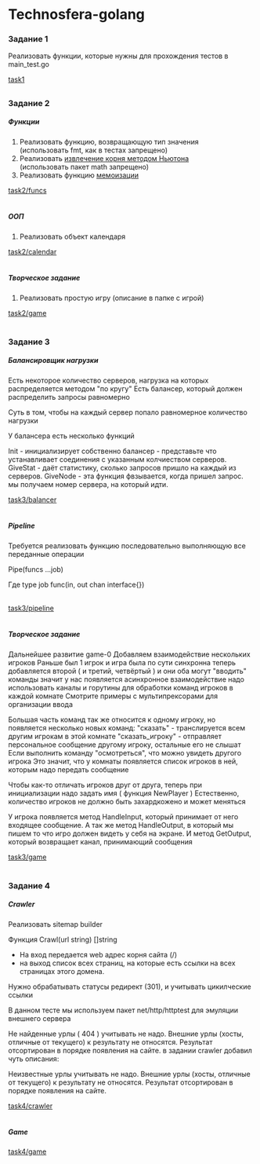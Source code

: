 # Technosfera-golang
### Задание 1
Реализовать функции, которые нужны для прохождения тестов в main_test.go

[task1](/task1/)
##
### Задание 2
##### Функции

1. Реализовать функцию, возвращающую тип значения<br/>
   (использовать fmt, как в тестах запрещено)
2. Реализовать [извлечение корня методом Ньютона](https://ru.wikipedia.org/wiki/Алгоритм_нахождения_корня_n-ной_степени)<br/>
   (использовать пакет math запрещено)
3. Реализовать функцию [мемоизации](https://ru.wikipedia.org/wiki/Мемоизация)

[task2/funcs](/task2/funcs/)<br/><br/>
##### ООП

1. Реализовать объект календаря

[task2/calendar](/task2/calendar/)<br/><br/>
##### Творческое задание

1. Реализовать простую игру (описание в папке с игрой)

[task2/game](/task2/game-0/)<br/><br/>

### Задание 3

##### Балансировщик нагрузки

Есть некоторое количество серверов, нагрузка на которых распределяется методом "по кругу"
Есть балансер, который должен распределить запросы равномерно

Суть в том, чтобы на каждый сервер попало равномерное количество нагрузки

У балансера есть несколько функций

Init - инициализирует собственно балансер - представьте что устанавливает соединения с указанным колчиеством серверов.
GiveStat - даёт статистику, сколько запросов пришло на каждый из серверов.
GiveNode - эта функция фвзывается, когда пришел запрос. мы получаем номер сервера, на который идти.

[task3/balancer](/task3/0_balancer/)<br/><br/>
##### Pipeline

Требуется реализовать функцию последовательно выполняющую все переданные операции 

Pipe(funcs ...job) 

Где 
type job func(in, out chan interface{})<br/><br/>

[task3/pipeline](/task3/1_pipeline/)<br/><br/>

##### Творческое задание

Дальнейшее развитие game-0
Добавляем взаимодействие нескольких игроков
Раньше был 1 игрок и игра была по сути синхронна
теперь добавляется второй ( и третий, четвёртый ) и они оба могут "вводить" команды
значит у нас появляется асинхронное взаимодействие
надо использовать каналы и горутины для обработки команд игроков в каждой комнате
Смотрите примеры с мультипрексорами для организации ввода

Большая часть команд так же относится к одному игроку, но появляется несколько новых команд:
"сказать" - транслируется всем другим игрокам в этой комнате
"сказать_игроку" - отправляет персональное сообщение другому игроку, остальные его не слышат
Если выполнить команду "осмотреться", что можно увидеть другого игрока
Это значит, что у комнаты появляется список игроков в ней, которым надо передать сообщение

Чтобы как-то отличать игроков друг от друга, теперь при инициализации надо задать имя ( функция NewPlayer )
Естественно, количество игроков не должно быть захардкожено и может меняться

У игрока появляется метод HandleInput, который принимает от него входящее сообщение. 
А так же метод HandleOutput, в который мы пишем то что игро должен видеть у себя на экране.
И метод GetOutput, который возвращает канал, принимающий сообщения

[task3/game](/task3/game-1/)<br/><br/>

### Задание 4

##### Crawler
Реализовать sitemap builder

Функция Crawl(url string) []string
* На вход передается web адрес корня сайта (/)
* на выход список всех страниц, на которые есть ссылки на всех страницах этого домена.

Нужно обрабатывать статусы редирект (301), и учитывать цикилческие ссылки

В данном тесте мы используем пакет net/http/httptest для эмуляции внешнего сервера

Не найденные урлы ( 404 ) учитывать не надо. Внешние урлы (хосты, отличные от текущего) к результату не относятся. Результат отсортирован в порядке появления на сайте.
в задании crawler добавил чуть описания:

Неизвестные урлы учитывать не надо. 
Внешние урлы (хосты, отличные от текущего) к результату не относятся. Результат отсортирован в порядке появления на сайте.

[task4/crawler](/task4/crawler/)<br/><br/>


##### Game

[task4/game](/task4/game-2/)<br/><br/>
